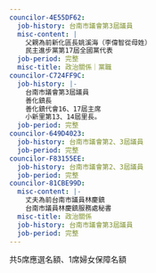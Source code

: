 ```yaml
---
councilor-4E55DF62:
  job-history: 台南市議會第3屆議員
  misc-content: |
    父親為前新化區長姚溪海（李偉智從母姓）
    民主進步黨第17屆全國黨代表
  job-period: 完整
  misc-title: 政治關係｜黨職
councilor-C724FF9C:
  job-history: |-
    台南市議會第3屆議員
    善化鎮長
    善化鎮代會16、17屆主席
    小新里第13、14屆里長。
  job-period: 完整
councilor-649D4023:
  job-history: 台南市議會第2、3屆議員
  job-period: 完整
councilor-F83155EE:
  job-history: 台南市議會第2、3屆議員
  job-period: 完整
councilor-81CBE99D:
  misc-content: |-
    丈夫為前台南市議員林慶鎮
    台南市議員林慶鎮服務處秘書
  misc-title: 政治關係
  job-history: 台南市議會第3屆議員
  job-period: 完整
---
```

共5席應選名額、1席婦女保障名額
